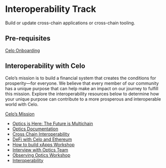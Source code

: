 # Interoperability Track

Build or update cross-chain applications or cross-chain tooling.

## **Pre-requisites**

[Celo Onboarding](https://docs.google.com/document/d/1TfbpOTsgG3AuOub21HJEaoaz2EqhlZRZnYKVdY2XOvQ/edit#)

## **Interoperability with Celo**

Celo’s mission is to build a financial system that creates the conditions for prosperity—for everyone. We believe that every member of our community has a unique purpose that can help make an impact on our journey to fulfill this mission. Explore the interoperability resources below to determine how your unique purpose can contribute to a more prosperous and interoperable world with Celo.

[Celo’s Mission](https://celo.org/about)

* [Optics is Here: The Future is Multichain](https://medium.com/celoorg/optics-is-here-42aa610675ce)
* [Optics Documentation](https://docs.celo.org/celo-codebase/protocol/optics)
* [Cross Chain Interoperability](https://www.youtube.com/watch?v=2uBvMhxBBeU&list=PLsQbsop73cfGmUdABArPaXagPB2EpBkNc&index=16)
* [DeFi with Celo and Ethereum](https://medium.com/celoorg/defi-with-celo-and-ethereum-f978d9dc547f)
* [How to build xApps Workshop](https://youtu.be/E_zhTRsxWtw)
* [Interview with Optics Team](https://youtu.be/mr-YyCtur8E)
* [Observing Optics Workshop](https://youtu.be/Dq4RO9kod-4)
* [Interoperability](https://www.youtube.com/watch?v=yfP_Swur3QU&list=PLsQbsop73cfEY1Dz4YyX2S4VNpamozj1v&index=6)